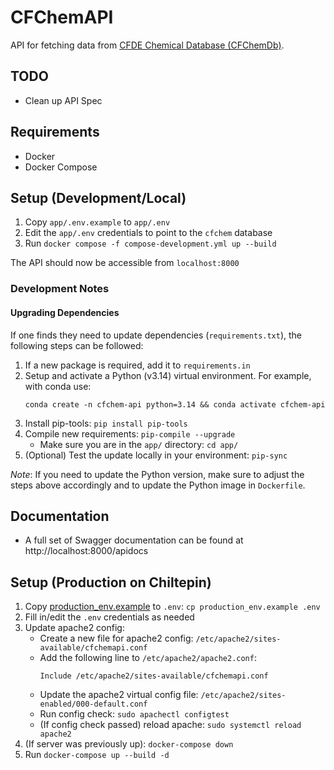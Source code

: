 # CFChemAPI

API for fetching data from [CFDE Chemical Database (CFChemDb)](https://github.com/unmtransinfo/CFChemDb).

## TODO

- Clean up API Spec

## Requirements

- Docker
- Docker Compose

## Setup (Development/Local)

1. Copy `app/.env.example` to `app/.env`
2. Edit the `app/.env` credentials to point to the `cfchem` database
3. Run `docker compose -f compose-development.yml up --build`

The API should now be accessible from `localhost:8000`

### Development Notes

#### Upgrading Dependencies

If one finds they need to update dependencies (`requirements.txt`), the following steps can be followed:

1. If a new package is required, add it to `requirements.in`
2. Setup and activate a Python (v3.14) virtual environment. For example, with conda use:
   ```
   conda create -n cfchem-api python=3.14 && conda activate cfchem-api
   ```
3. Install pip-tools: `pip install pip-tools`
4. Compile new requirements: `pip-compile --upgrade`
   - Make sure you are in the `app/` directory: `cd app/`
5. (Optional) Test the update locally in your environment: `pip-sync`

_Note_: If you need to update the Python version, make sure to adjust the steps above accordingly and to update the Python image in `Dockerfile`.

## Documentation

- A full set of Swagger documentation can be found at http://localhost:8000/apidocs

## Setup (Production on Chiltepin)

1. Copy [production_env.example](production_env.example) to `.env`: `cp production_env.example .env`
2. Fill in/edit the `.env` credentials as needed
3. Update apache2 config:
   - Create a new file for apache2 config: `/etc/apache2/sites-available/cfchemapi.conf`
   - Add the following line to `/etc/apache2/apache2.conf`:
     ```
     Include /etc/apache2/sites-available/cfchemapi.conf
     ```
   - Update the apache2 virtual config file: `/etc/apache2/sites-enabled/000-default.conf`
   - Run config check: `sudo apachectl configtest`
   - (If config check passed) reload apache: `sudo systemctl reload apache2`
4. (If server was previously up): `docker-compose down`
5. Run `docker-compose up --build -d`

